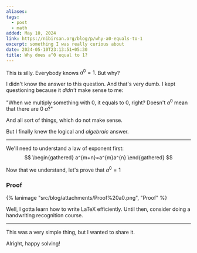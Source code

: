 ```yaml
---
aliases: 
tags:
  - post
  - math
added: May 10, 2024
link: https://nibirsan.org/blog/p/why-a0-equals-to-1
excerpt: something I was really curious about
date: 2024-05-10T23:13:51+05:30
title: Why does a^0 equal to 1?
---
```

This is silly. Everybody knows $a^{0}= 1$. But why?

I didn't know the answer to this question. And that's very dumb. I kept questioning because it *didn't* make sense to me:

"When we multiply something with 0, it equals to 0, right? Doesn't $a^0$ mean that there are 0 $a$?"

And all sort of things, which do not make sense.

But I finally knew the logical and *algebraic* answer.

---
We'll need to understand a law of exponent first:
$$
\begin{gathered}
a^{m+n}=a^{m}a^{n}
\end{gathered}
$$

Now that we understand, let's prove that $a^{0}=1$
### Proof
{% lanimage "src/blog/attachments/Proof%20a0.png", "Proof" %}

Well, I gotta learn how to write LaTeX efficiently. Until then, consider doing a handwriting recognition course.

---
This was a very simple thing, but I wanted to share it. 

Alright, happy solving!